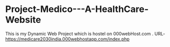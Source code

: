 # Project-Medico---A-HealthCare-Website
This is my Dynamic Web Project which is hostel on 000webHost.com . URL-https://medicare2030india.000webhostapp.com/index.php
